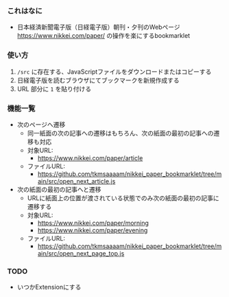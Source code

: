 ### これはなに
- 日本経済新聞電子版（日経電子版）朝刊・夕刊のWebページ https://www.nikkei.com/paper/ の操作を楽にするbookmarklet

### 使い方
1. `/src` に存在する、JavaScriptファイルをダウンロードまたはコピーする
2. 日経電子版を読むブラウザにてブックマークを新規作成する
3. URL 部分に `1` を貼り付ける

### 機能一覧
- 次のページへ遷移
  - 同一紙面の次の記事への遷移はもちろん、次の紙面の最初の記事への遷移も対応
  - 対象URL:
    - https://www.nikkei.com/paper/article
  - ファイルURL: 
    - https://github.com/tkmsaaaam/nikkei_paper_bookmarklet/tree/main/src/open_next_article.js
- 次の紙面の最初の記事へと遷移
  - URLに紙面上の位置が渡されている状態でのみ次の紙面の最初の記事に遷移する
  - 対象URL: 
    - https://www.nikkei.com/paper/morning
    - https://www.nikkei.com/paper/evening
  - ファイルURL: 
    - https://github.com/tkmsaaaam/nikkei_paper_bookmarklet/tree/main/src/open_next_page_top.js

### TODO
- いつかExtensionにする

